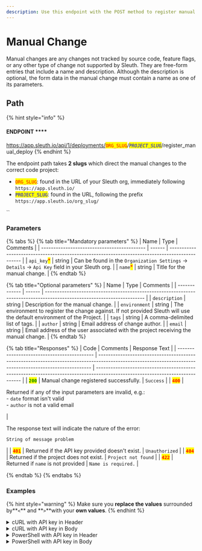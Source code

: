 ```yaml
---
description: Use this endpoint with the POST method to register manual changes.
---
```


# Manual Change

Manual changes are any changes not tracked by source code, feature flags, or any other type of change not supported by Sleuth. They are free-form entries that include a name and description. Although the description is optional, the form data in the manual change must contain a name as one of its parameters.

## Path

{% hint style="info" %}
#### ENDPOINT ****&#x20;

https://app.sleuth.io/api/1/deployments/<mark style="color:red;">`ORG_SLUG`</mark>_/<mark style="color:blue;">`PROJECT_SLUG`</mark>_/register\_manual\_deploy
{% endhint %}

The endpoint path takes **2 slugs** which direct the manual changes to the correct code project:

* <mark style="color:red;">`ORG_SLUG`</mark>: found in the URL of your Sleuth org, immediately following `https://app.sleuth.io/`
* <mark style="color:blue;">`PROJECT_SLUG`</mark>: found in the URL, following the prefix `https://app.sleuth.io/org_slug/`

``

### Parameters

{% tabs %}
{% tab title="Mandatory parameters" %}
| Name                                        | Type   | Comments                                                                                        |
| ------------------------------------------- | ------ | ----------------------------------------------------------------------------------------------- |
| `api_key`<mark style="color:red;">\*</mark> | string | Can be found in the `Organization Settings` -> `Details` -> `Api Key` field in your Sleuth org. |
| `name`<mark style="color:red;">\*</mark>    | string | Title for the manual change.                                                                    |
{% endtab %}

{% tab title="Optional parameters" %}
| Name          | Type   | Comments                                                                                                                |
| ------------- | ------ | ----------------------------------------------------------------------------------------------------------------------- |
| `description` | string | Description for the manual change.                                                                                      |
| `environment` | string | The environment to register the change against. If not provided Sleuth will use the default environment of the Project. |
| `tags`        | string | A comma-delimited list of tags.                                                                                         |
| `author`      | string | Email address of change author.                                                                                         |
| `email`       | string | Email address of the user associated with the project receiving the manual change.                                      |
{% endtab %}

{% tab title="Responses" %}
| Code                                        | Comments                                                                                                                                                  | Response Text                                                                                                                 |
| ------------------------------------------- | --------------------------------------------------------------------------------------------------------------------------------------------------------- | ----------------------------------------------------------------------------------------------------------------------------- |
| <mark style="color:green;">**`200`**</mark> | Manual change registered successfully.                                                                                                                    | `Success`                                                                                                                     |
| <mark style="color:red;">**`400`**</mark>   | <p>Returned if any of the input parameters are invalid, e.g.:<br>- <code>date</code> format isn't valid<br>- <code>author</code> is not a valid email</p> | <p>The response text will indicate the nature of the error:<br><code></code></p><p><code>String of message problem</code></p> |
| <mark style="color:red;">**`401`**</mark>   | Returned if the API key provided doesn't exist.                                                                                                           | `Unauthorized`                                                                                                                |
| <mark style="color:red;">**`404`**</mark>   | Returned if the project does not exist.                                                                                                                   | `Project not found`                                                                                                           |
| <mark style="color:red;">**`422`**</mark>   | Returned if `name` is not provided                                                                                                                        | `Name is required.`                                                                                                           |


{% endtab %}
{% endtabs %}

### Examples

{% hint style="warning" %}
Make sure you **replace the values** surrounded by**`<`** and **`>`**with your **own values**.&#x20;
{% endhint %}

<details>

<summary>cURL with API key in Header</summary>

<pre class="language-bash" data-overflow="wrap" data-line-numbers><code class="lang-bash"><strong>curl -X POST \
</strong>'https://app.sleuth.io/api/1/deployments/&#x3C;ORG_SLUG>/&#x3C;DEPLOYMENT_SLUG>/register_manual_deploy' \
  -H 'Authorization: apikey &#x3C;APIKEY>' \
  -H 'Content-Type: application/json' \
  -d '{
  "name": "&#x3C;NAME>",
  "description": "&#x3C;description>"
}'</code></pre>

</details>

<details>

<summary>cURL with API key in Body</summary>

{% code overflow="wrap" lineNumbers="true" %}
```bash
curl -X POST \
'https://app.sleuth.io/api/1/deployments/<ORG_SLUG>/<DEPLOYMENT_SLUG>/register_deploy' \
  -H 'Content-Type: application/json' \
  -d '{
  "name": "<NAME>",
  "description": "<DESCRIPTION>",
  "api_key": <API_KEY>
  }'
```
{% endcode %}

</details>

<details>

<summary>PowerShell with API key in Header</summary>

{% code overflow="wrap" lineNumbers="true" %}
```powershell
Invoke-RestMethod -Method POST `
-Uri 'https://app.sleuth.io/api/1/deployments/<ORG_SLUG>/<DEPLOYMENT_SLUG>/register_manual_deploy' `
-Headers @{
    'Authorization' = 'apikey <APIKEY>'
    'Content-Type' = 'application/json'   
} `
-Body '{
    "name": "<NAME>",
    "description": "<description>"
}'
```
{% endcode %}

</details>

<details>

<summary>PowerShell with API key in Body</summary>

{% code overflow="wrap" lineNumbers="true" %}
```powershell
Invoke-RestMethod -Method POST `
-Uri 'https://app.sleuth.io/api/1/deployments/<ORG_SLUG>/<DEPLOYMENT_SLUG>/register_deploy' `
-Headers @{
    'Content-Type' = 'application/json'   
} `
-Body '{
    "api_key": "<API_KEY>",
    "name": "<NAME>",
    "description": "<DESCRIPTION>"
}'
```
{% endcode %}

</details>

